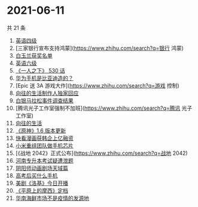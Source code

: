 # 2021-06-11

共 21 条

<!-- BEGIN -->
<!-- 最后更新时间 Fri Jun 11 2021 21:18:25 GMT+0800 (China Standard Time) -->

1. [英语四级](https://www.zhihu.com/search?q=英语四级)
2. [三家银行宣布支持鸿蒙](https://www.zhihu.com/search?q=银行 鸿蒙)
3. [白玉兰获奖名单](https://www.zhihu.com/search?q=白玉兰)
4. [英语六级](https://www.zhihu.com/search?q=英语六级)
5. [《一人之下》 530 话](https://www.zhihu.com/search?q=一人之下)
6. [华为手机是比亚迪造的？](https://www.zhihu.com/search?q=华为手机)
7. [Epic 送 3A 游戏大作](https://www.zhihu.com/search?q=游戏 控制)
8. [向往的生活制作人独家回应](https://www.zhihu.com/search?q=向往的生活)
9. [白银马拉松事件调查结果](https://www.zhihu.com/search?q=甘肃白银马拉松)
10. [腾讯光子工作室强制不加班](https://www.zhihu.com/search?q=腾讯 光子工作室)
11. [向往的生活](https://www.zhihu.com/search?q=向往的生活)
12. [《原神》1.6 版本更新](https://www.zhihu.com/search?q=原神)
13. [快看漫画获韩企上亿融资](https://www.zhihu.com/search?q=快看漫画)
14. [小米重组团队做手机芯片](https://www.zhihu.com/search?q=小米公司)
15. [《战地 2042》正式公布](https://www.zhihu.com/search?q=战地 2042)
16. [河南专升本考试疑遭泄题](https://www.zhihu.com/search?q=河南专升本)
17. [阴阳师动画剧场天域篇](https://www.zhihu.com/search?q=阴阳师)
18. [高考后买什么手机](https://www.zhihu.com/search?q=高考后手机)
19. [美剧《洛基》今日开播](https://www.zhihu.com/search?q=洛基)
20. [《平原上的摩西》定档](https://www.zhihu.com/search?q=平原上的摩西)
21. [华南海鲜市场不是疫情的发源地](https://www.zhihu.com/search?q=华南海鲜市场)

<!-- END -->
